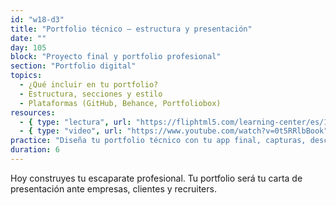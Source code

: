 ```yaml
---
id: "w18-d3"
title: "Portfolio técnico – estructura y presentación"
date: ""
day: 105
block: "Proyecto final y portfolio profesional"
section: "Portfolio digital"
topics:
  - ¿Qué incluir en tu portfolio?
  - Estructura, secciones y estilo
  - Plataformas (GitHub, Behance, Portfoliobox)
resources:
  - { type: "lectura", url: "https://fliphtml5.com/learning-center/es/10-professional-portfolio-templates-free-to-download-edit-pdf-word-ppt-and-ai/" }
  - { type: "video", url: "https://www.youtube.com/watch?v=0t5RRlbBook" }
practice: "Diseña tu portfolio técnico con tu app final, capturas, descripción, tecnologías y enlaces relevantes."
duration: 6
---
```


Hoy construyes tu escaparate profesional. Tu portfolio será tu carta de presentación ante empresas, clientes y recruiters.